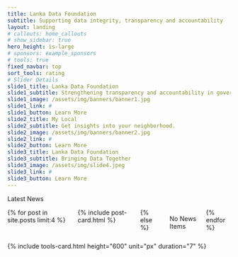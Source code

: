 ```yaml
---
title: Lanka Data Foundation
subtitle: Supporting data integrity, transparency and accountability
layout: landing
# callouts: home_callouts
# show_sidebar: true
hero_height: is-large
# sponsors: example_sponsors
# tools: true
fixed_navbar: top
sort_tools: rating
# Slider Details
slide1_title: Lanka Data Foundation
slide1_subtitle: Strengthening transparency and accountability in governance through verified public data.
slide1_image: /assets/img/banners/banner1.jpg
slide1_link: #
slide1_button: Learn More
slide2_title: My Local
slide2_subtitle: Get insights into your neighborhood.
slide2_image: /assets/img/banners/banner2.jpg
slide2_link: #
slide2_button: Learn More
slide3_title: Lanka Data Foundation
slide3_subtitle: Bringing Data Together
slide3_image: /assets/img/slide4.jpeg
slide3_link: #
slide3_button: Learn More
---
```

<!-- <section class="section px-0 py-6 is-large" style="background-image: url( {{site.baseurl}}/assets/img/update2.jpg ); background-size: cover; background-position: center"> -->
<section class="section px-0 py-6 is-large" >
    <div class="container "> <!-- is-fluid p-0 m-0 -->
        <p class="title is-2 is-uppercase has-text-weight-bold">Latest News</p>
        <div class="columns">
            {% for post in site.posts limit:4 %}
            <div class="column is-3">
                {% include post-card.html %}
            </div>
            {% else %}
                <p> No News Items </p>
            {% endfor %}
        </div>
    </div>
</section>

{% include tools-card.html height="600" unit="px" duration="7" %}
